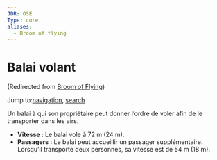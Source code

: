 ```yaml
---
JDR: OSE
Type: core
aliases:
  - Broom of flying
---
```

# Balai volant

(Redirected from [Broom of Flying](https://oldschoolessentials.necroticgnome.com/fr/srd/index.php?title=Broom_of_Flying&redirect=no "Broom of Flying"))

Jump to:[navigation](https://oldschoolessentials.necroticgnome.com/fr/srd/index.php/Balai_volant#mw-navigation), [search](https://oldschoolessentials.necroticgnome.com/fr/srd/index.php/Balai_volant#p-search)

Un balai à qui son propriétaire peut donner l’ordre de voler afin de le transporter dans les airs.

- **Vitesse :** Le balai vole à 72 m (24 m).
- **Passagers :** Le balai peut accueillir un passager supplémentaire. Lorsqu’il transporte deux personnes, sa vitesse est de 54 m (18 m).